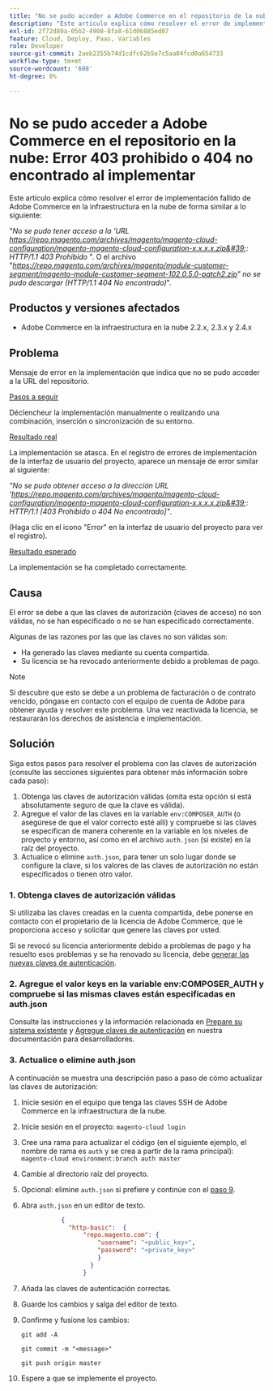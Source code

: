 ```yaml
---
title: "No se pudo acceder a Adobe Commerce en el repositorio de la nube: Error 403 prohibido o 404 no encontrado al implementar"
description: "Este artículo explica cómo resolver el error de implementación fallido de Adobe Commerce en la infraestructura en la nube de forma similar a lo siguiente:"
exl-id: 2f72d80a-05b2-4908-8fa8-61d06885ed07
feature: Cloud, Deploy, Paas, Variables
role: Developer
source-git-commit: 2aeb2355b74d1cdfc62b5e7c5aa04fcd0a654733
workflow-type: tm+mt
source-wordcount: '608'
ht-degree: 0%

---
```


# No se pudo acceder a Adobe Commerce en el repositorio en la nube: Error 403 prohibido o 404 no encontrado al implementar

Este artículo explica cómo resolver el error de implementación fallido de Adobe Commerce en la infraestructura en la nube de forma similar a lo siguiente:

&quot;*No se pudo tener acceso a la &#39;URL https://repo.magento.com/archives/magento/magento-cloud-configuration/magento-magento-cloud-configuration-x.x.x.x.zip&#39;: HTTP/1.1 403 Prohibido* &quot;. O el archivo &quot;*https://repo.magento.com/archives/magento/module-customer-segment/magento-module-customer-segment-102.0.5.0-patch2.zip&quot; no se pudo descargar (HTTP/1.1 404 No encontrado)*&quot;.

## Productos y versiones afectados

* Adobe Commerce en la infraestructura en la nube 2.2.x, 2.3.x y 2.4.x

## Problema

Mensaje de error en la implementación que indica que no se pudo acceder a la URL del repositorio.

<u>Pasos a seguir</u>

Déclencheur la implementación manualmente o realizando una combinación, inserción o sincronización de su entorno.

<u>Resultado real</u>

La implementación se atasca. En el registro de errores de implementación de la interfaz de usuario del proyecto, aparece un mensaje de error similar al siguiente:

*&quot;No se pudo obtener acceso a la dirección URL &#39;https://repo.magento.com/archives/magento/magento-cloud-configuration/magento-magento-cloud-configuration-x.x.x.x.zip&#39;: HTTP/1.1 \[403 Prohibido o 404 No encontrado\]&quot;*.

(Haga clic en el icono &quot;Error&quot; en la interfaz de usuario del proyecto para ver el registro).

<u>Resultado esperado</u>

La implementación se ha completado correctamente.

## Causa

El error se debe a que las claves de autorización (claves de acceso) no son válidas, no se han especificado o no se han especificado correctamente.

Algunas de las razones por las que las claves no son válidas son:

* Ha generado las claves mediante su cuenta compartida.
* Su licencia se ha revocado anteriormente debido a problemas de pago.

>[!NOTE]
>
>Si descubre que esto se debe a un problema de facturación o de contrato vencido, póngase en contacto con el equipo de cuenta de Adobe para obtener ayuda y resolver este problema. Una vez reactivada la licencia, se restaurarán los derechos de asistencia e implementación.

## Solución

Siga estos pasos para resolver el problema con las claves de autorización (consulte las secciones siguientes para obtener más información sobre cada paso):

1. Obtenga las claves de autorización válidas (omita esta opción si está absolutamente seguro de que la clave es válida).
1. Agregue el valor de las claves en la variable `env:COMPOSER_AUTH` (o asegúrese de que el valor correcto esté allí) y compruebe si las claves se especifican de manera coherente en la variable en los niveles de proyecto y entorno, así como en el archivo `auth.json` (si existe) en la raíz del proyecto.
1. Actualice o elimine `auth.json`, para tener un solo lugar donde se configure la clave, si los valores de las claves de autorización no están especificados o tienen otro valor.

### 1. Obtenga claves de autorización válidas

Si utilizaba las claves creadas en la cuenta compartida, debe ponerse en contacto con el propietario de la licencia de Adobe Commerce, que le proporciona acceso y solicitar que genere las claves por usted.

Si se revocó su licencia anteriormente debido a problemas de pago y ha resuelto esos problemas y se ha renovado su licencia, debe [generar las nuevas claves de autenticación](https://experienceleague.adobe.com/docs/commerce-operations/installation-guide/prerequisites/authentication-keys.html?lang=es).

### 2. Agregue el valor keys en la variable env:COMPOSER\_AUTH y compruebe si las mismas claves están especificadas en auth.json

Consulte las instrucciones y la información relacionada en [Prepare su sistema existente](https://experienceleague.adobe.com/es/docs/commerce-cloud-service/user-guide/project/overview) y [Agregue claves de autenticación](https://experienceleague.adobe.com/es/docs/commerce-cloud-service/user-guide/project/overview) en nuestra documentación para desarrolladores.

### 3. Actualice o elimine auth.json

A continuación se muestra una descripción paso a paso de cómo actualizar las claves de autorización:

1. Inicie sesión en el equipo que tenga las claves SSH de Adobe Commerce en la infraestructura de la nube.
1. Inicie sesión en el proyecto: `magento-cloud login`
1. Cree una rama para actualizar el código (en el siguiente ejemplo, el nombre de rama es `auth` y se crea a partir de la rama principal):     `magento-cloud environment:branch auth master`
1. Cambie al directorio raíz del proyecto.
1. Opcional: elimine `auth.json` si prefiere y continúe con el [paso 9](#step9).
1. Abra `auth.json` en un editor de texto.

   ```json
              {
                "http-basic":  {
                    "repo.magento.com": {
                        "username": "<public_key>",
                        "password": "<private_key>"
                        }
                      }
                    }
   ```

1. Añada las claves de autenticación correctas.
1. Guarde los cambios y salga del editor de texto.
1. Confirme y fusione los cambios:

   `git add -A`

   `git commit -m "<message>"`

   `git push origin master`
1. Espere a que se implemente el proyecto.
